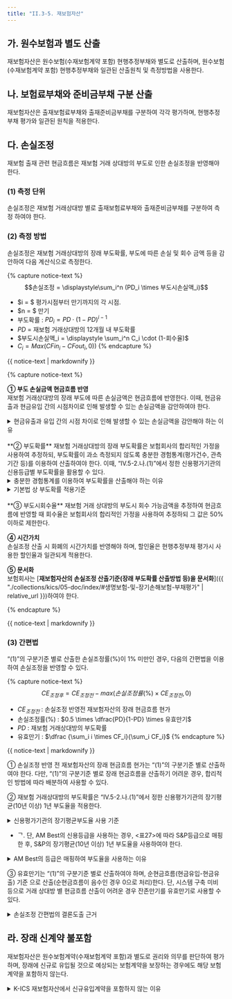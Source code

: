 ```yaml
---
title: "II.3-5. 재보험자산"
---
```

## 가. 원수보험과 별도 산출
재보험자산은 원수보험(수재보험계약 포함) 현행추정부채와 별도로 산출하며, 원수보험 (수재보험계약 포함) 현행추정부채와 일관된 산출원칙 및 측정방법을 사용한다.
## 나. 보험료부채와 준비금부채 구분 산출
재보험자산은 출재보험료부채와 출재준비금부채를 구분하여 각각 평가하며, 현행추정 부채 평가와 일관된 원칙을 적용한다.
## 다. 손실조정
재보험 출재 관련 현금흐름은 재보험 거래 상대방의 부도로 인한 손실조정을 반영해야 한다.
### (1) 측정 단위
손실조정은 재보험 거래상대방 별로 출재보험료부채와 출재준비금부채를 구분하여 측정 하여야 한다.
### (2) 측정 방법
손실조정은 재보험 거래상대방의 장래 부도확률, 부도에 따른 손실 및 회수 금액 등을 감안하여 다음 계산식으로 측정한다.

{% capture notice-text %}
$$손실조정 = \displaystyle\sum_i^n (PD_i \times 부도시손실액_i)$$
  - $i = $ 평가시점부터 만기까지의 각 시점.
  - $n = $ 만기
  - 부도확률 : $PD_i = PD \cdot (1-PD)^{i-1}$
  - $PD$ = 재보험 거래상대방의 12개월 내 부도확률
  - $부도시손실액_i = \displaystyle \sum_i^n C_i \cdot (1-회수율)$
  - $C_i = Max(CFin_i - CFout_i, 0))$
{% endcapture %}
<div class="notice">{{ notice-text | markdownify }}</div>


{% capture notice-text %}

**① 부도 손실금액 현금흐름 반영**   
재보험 거래상대방의 장래 부도에 따른 손실금액은 현금흐름에 반영한다. 이때, 현금유출과 현금유입 간의 시점차이로 인해 발생할 수 있는 손실금액을 감안하여야 한다.

<details>
  <summary>현금유출과 유입 간의 시점 차이로 인해 발생할 수 있는 손실금액을 감안해야 하는 이유</summary>
  <div markdown="1">
  {% capture notice-1 %}
재보험계약의 장래 부도에 따른 손실금액은 계약 만기까지의 각 시점별 회수예상액을 기반으로 산출

재보험계약의 현금흐름은 현금유출(출재보험료 등)과 유입(출재보험금 등) 간 시점 차이가 존재하므로 재보험계약의 현재가치가 음수(☞현금유입<현금유출)이더라도 재보험계약의 현금 유입이 현금흐름의 후반에 집중되어 있는 경우 계약기간 중도에 재보험회사 부도 발생 시 손실 위험에 노출되게 됨
- 따라서 각 시점 별 회수예상액을 각각 산출하여 익스포져로 사용해야 재보험계약에서 발생할 수 있는 손실금액을 정확하게 측정할 수 있음
  {% endcapture %}
  <div class="notice--primary">
    {{ notice-1 | markdownify }}
  </div>
  </div>
</details>
<br>
**② 부도확률**   
재보험 거래상대방의 장래 부도확률은 보험회사의 합리적인 가정을 사용하여 추정하되, 부도확률이 과소 측정되지 않도록 충분한 경험통계(평가건수, 관측기간 등)를 이용하여 산출하여야 한다. 이때, “IV.5-2.나.(1)”에서 정한 신용평가기관의 신용등급별 부도확률을 활용할 수 있다.

<details>
  <summary>충분한 경험통계를 이용하여 부도확률을 산출해야 하는 이유</summary>
  <div markdown="1">
  {% capture notice-2 %}
부도율은 향후 1년간 부도가 발생할 확률을 의미하므로 경기변동 주기에 따라 연도별 부도율 변동성이 크게 발생하는 특성   
손실조정률은 재보험계약 만기까지의 부도율을 감안하여야 하므로 경기변동 주기를 감안하여 부도 관측기간을 충분히 길게 설정할 필요
- 부도 관측기간이 짧을 경우, 특정 시기(경기 침체기 또는 경기 회복기)의 부도율만 반영 되어 장기평균부도율이 왜곡될 가능성이 높음
  {% endcapture %}
  <div class="notice--primary">
    {{ notice-2 | markdownify }}
  </div>
  </div>
</details>

<details>
  <summary>기본법 상 부도확률 적용기준</summary>
  <div markdown="1">
  {% capture notice-3 %}
**(내부기준)** 보험회사가 충분한 경험통계를 이용하여 내부 신용등급별 부도율을 산출한 경우, 이를 재보험 거래상대방의 부도율로 적용 가능

**(외부기준)** 회사는 외부 신용평가기관의 신용등급별 부도율을 활용하여 재보험 거래상대방의 부도율을 추정하는 방법도 적용 가능. 다만, 이 경우, 외부 신용평가기관 간 신용등급 매핑은 허용하지 않음
- (예시: S&P의 A-등급을 국내 신평사의 AA등급 매핑하여 국내 신평사 AA등급의 부도율 적용)
  {% endcapture %}
  <div class="notice--primary">
    {{ notice-3 | markdownify }}
  </div>
  </div>
</details>

<br>
**③ 부도시회수율**   
재보험 거래 상대방의 부도시 회수 가능금액을 추정하여 현금흐름에 반영할 때 회수율은 보험회사의 합리적인 가정을 사용하여 추정하되 그 값은 50% 이하로 제한한다.

**④ 시간가치**   
손실조정 산출 시 화폐의 시간가치를 반영해야 하며, 할인율은 현행추정부채 평가시 사용한 할인율과 일관되게 적용한다.

**⑤ 문서화**   
보험회사는 [**재보험자산의 손실조정 산출기준(장래 부도확률 산출방법 등)을 문서화**]({{ "./collections/kics/05-doc/index/#생명보험-및-장기손해보험-부채평가" | relative_url }})하여야 한다.

{% endcapture %}
<div class="notice">{{ notice-text | markdownify }}</div>


### (3) 간편법
 “(1)”의 구분기준 별로 산출한 손실조정률(%)이 1% 미만인 경우, 다음의 간편법을 이용하여 손실조정을 반영할 수 있다.

{% capture notice-text %}
$$CE_{조정후} = CE_{조정전} - max(손실조정률(\%) \times CE_{조정전}, 0)$$
- $CE_{조정전}$ : 손실조정 반영전 재보험자산의 장래 현금흐름 현가
- 손실조정률(%) : $0.5 \times \dfrac{PD}{1-PD} \times 유효만기$
- $PD$ : 재보험 거래상대방의 부도확률
- 유효만기 : $\dfrac {\sum_i i \times CF_i}{\sum_i CF_i}$
{% endcapture %}
<div class="notice">{{ notice-text | markdownify }}</div>

① 손실조정 반영 전 재보험자산의 장래 현금흐름 현가는 “(1)”의 구분기준 별로 산출하여야 한다. 다만, “(1)”의 구분기준 별로 장래 현금흐름을 산출하기 어려운 경우, 합리적인 방법에 따라 배분하여 사용할 수 있다.

② 재보험 거래상대방의 부도확률은 “IV.5-2.나.(1)”에서 정한 신용평가기관의 장기평균(10년 이상) 1년 부도율을 적용한다.

<details>
  <summary>신용평가기관의 장기평균부도율 사용 기준</summary>
  <div markdown="1">
  {% capture notice-1 %}
보험 거래상대방의 부도확률은 등급을 부여한 신용평가기관의 장기평균부도율을 사용하여야 하며, 국내 신용등급으로 매핑한 후 국내 신용평가기관의 장기평균부도율을 사용할 수 없음

장기평균부도율은 각 신용등급별 1년 부도율을 장기간(10년 이상) 동안 산출한 후 이를 단순 평균하여 산출
- 경기변동 주기에 따라 부도율이 높은 시기와 낮은 시기가 존재하므로 부도 관측기간이 짧을 경우 특정 시기(경기 침체기 또는 경기 회복기)의 부도율만 반영되어 장기평균부도율이 왜곡될 가능성이 높음
- 아래 예시에서 장기평균 1년 부도율은 연도별 부도율의 평균인 3.24%(32.4%÷10)를 의미

![image](https://user-images.githubusercontent.com/67420397/236674373-e7c7ee4a-9734-4f42-9892-3d1645485841.png)

  {% endcapture %}
  <div class="notice">
    {{ notice-1 | markdownify }}
  </div>
  </div>
</details>

- ᄀ. 단, AM Best의 신용등급을 사용하는 경우, <표27>에 따라 S&P등급으로 매핑한 후, S&P의 장기평균(10년 이상) 1년 부도율을 사용하여야 한다.

<details>
  <summary>AM Best의 등급은 매핑하여 부도율을 사용하는 이유</summary>
  <div markdown="1">
  {% capture notice-1 %}
K-ICS는 신용위험액 산출 시 각 국가의 금융감독 당국에서 승인을 받은 적격외부신용평가 기관<sup>1)</sup>(ECAI, External Credit Assessment Institutions)의 신용등급만 인정하고 있으나, 재보험계약 관련 익스포져에 한하여 A.M Best의 신용등급을 인정

<sub>1) :신BIS협약(바젤II) 도입에 따라 BIS비율 산출 시 은행의 보유자산에 대한 신용등급을 평가하는 기관으로서 각 국가의 금융감독 당국에서 지정(☞국내는 한국신용평가, 한국신용정보, 한국기업평가 등 3개 신용평가기관이 해당)</sub>
- 재보험계약의 신용리스크는 출재 보험회사의 신용등급을 이용하여 측정해야 하는데, 보험 회사는 선순위 채권을 발행할 유인이 적어 채권발행 시 평가받는 ECAI의 신용등급은 거의 없는 반면, 보험계약자의 이익보호를 위해 보험금 지급능력 및 재무건전성 평가등급 (ISFR)은 주기적으로 평가받음
- A.M. Best는 보험금 지급능력 및 재무건전성 평가등급(ISFR)을 전문으로 평가하는 신용 평가기관으로서 상당수의 보험회사를 평가하고 있어, 재보험계약 관련 익스포져에 한해 A.M. Best의 등급을 인정

다만, A.M. Best의 경우, ECAI에 해당하지 않아 공신력이 부족하므로 A.M. Best가 자체 적으로 산출한 등급별 부도율은 인정하지 않으며, S&P등급으로 매핑한 후 S&P 등급별 부도율을 사용토록 규정
  {% endcapture %}
  <div class="notice">
    {{ notice-1 | markdownify }}
  </div>
  </div>
</details>

③ 유효만기는 “(1)”의 구분기준 별로 산출하여야 하며, 순현금흐름(현금유입-현금유출) 기준 으로 산출(순현금흐름이 음수인 경우 0으로 처리)한다. 단, 시스템 구축 미비 등으로 거래 상대방 별 현금흐름 산출이 어려운 경우 잔존만기를 유효만기로 사용할 수 있다.

<details>
  <summary>손실조정 간편법의 결론도출 근거</summary>
  <div markdown="1">
  {% capture notice-1 %}
① 손실조정 전 재보험자산 현금흐름(회수가능 금액)을 아래와 같이 정의
- $$CE_{조정전} = \displaystyle \sum_{t\le 1} \dfrac{CF_t}{(1+r)^t}$$
  - $CE_{조정전}$ : 손실조정 반영전 재보험자산의 장래 현금흐름 현가
  - $CF_t$ : $t$연도 말에 회수 가능한 자산의 기초가 되는 예상 현금 흐름
  - $r$ : 무위험금리

② 여기서 부도확률(PD, Probability of Default)와 회수율(RR, Recovery Rate)을 감안할 경우, 재보험자 부도로 인한 예상 손실금액(손실조정)은 다음과 같이 근사적으로 도출 가능

- 손실조정 = $\fallingdotseq - \displaystyle \sum_{t\le 1} \dfrac {(1-(1-PD)^t) \times (1-RR) \times CF_t}{(1+r)^t}$
$$\begin{align}
&= -(1-RR) \times CE_{조정전} +(1-RR) \times \displaystyle\sum_{t\le 1}\Big(\dfrac{1-PD}{1-r}\Big)^t \times CF_t \\[0.5em]
&= -(1-RR) \times CE_{조정전} +(1-RR) \times \displaystyle \sum_{t\le 1}\Big(\dfrac{1}{ \dfrac{(1+r)}{(1-PD)} }\Big)^t \times CF_t\\[0.5em]
&= -(1-RR) \times CE_{조정전} +(1-RR) \times \displaystyle \sum_{t\le 1}\Big(\dfrac{1}{ \dfrac{1}{(1-PD)} + \dfrac{r}{(1-PD)}}\Big)^t \times CF_t\\[0.5em]
&= -(1-RR) \times CE_{조정전} +(1-RR) \times \displaystyle \sum_{t\le 1}\Big(\dfrac{1}{\dfrac{1}{(1-PD)}+r}\Big)^t \times CF_t\\[0.5em]
&= 작성중!!! \\[0.5em]
\end{align}$$

  {% endcapture %}
  <div class="notice">
    {{ notice-1 | markdownify }}
  </div>
  </div>
</details>

## 라. 장래 신계약 불포함
재보험자산은 원수보험계약(수재보험계약 포함)과 별도로 권리와 의무를 판단하여 평가하며, 장래에 신규로 유입될 것으로 예상되는 보험계약을 보장하는 경우에도 해당 보험 계약을 포함하지 않는다.

<details>
  <summary>K-ICS 재보험자산에서 신규유입계약을 포함하지 않는 이유</summary>
  <div markdown="1">
  {% capture notice-1 %}
K-ICS는 재보험자산 평가 시 미래 체결될 것으로 예상되는 재보험 신계약은 미포함
- 반면, IFRS17에서는 보험사가 아직 유입되지 않은 신계약에 대해 출재계약상 실질적인 출재권리 또는 의무를 가지고 있는 경우, 미래 체결될 것으로 예상되는 신계약을 재보험 평가에 반영

IFRS17의 자본과 달리 K-ICS의 가용자본은 손실흡수성을 고려할 필요가 있으며, 미래 재보험 신계약으로 인한 순자산가치 증감액은 평가시점 현재의 손실흡수에 사용할 수 없으므로 가용자본에 포함할 수 없음
- 이에 따라, K-ICS 재보험자산 평가 시에는 원보험계약과 동일하게 미래 유입 예상 신계약은 제외하여 가용자본으로의 영향을 차단
  {% endcapture %}
  <div class="notice">
    {{ notice-1 | markdownify }}
  </div>
  </div>
</details>
